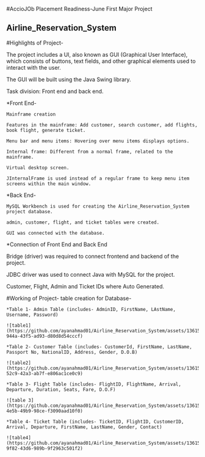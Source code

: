 #AccioJOb Placement Readiness-June First Major Project
## Airline_Reservation_System

#Highlights of Project-
  
  The project includes a UI, also known as GUI (Graphical User Interface), which consists of buttons, text fields, and other graphical elements used to interact with the user.
  
  The GUI will be built using the Java Swing library.
  
  Task division: Front end and back end.
  
  *Front End- 
  
    Mainframe creation
  
    Features in the mainframe: Add customer, search customer, add flights, book flight, generate ticket.
  
    Menu bar and menu items: Hovering over menu items displays options.

    Internal frame: Different from a normal frame, related to the mainframe.

    Virtual desktop screen.
    
    JInternalFrame is used instead of a regular frame to keep menu item screens within the main window.

  *Back End-

    MySQL Workbench is used for creating the Airline_Reservation_System project database.

    admin, customer, flight, and ticket tables were created.

    GUI was connected with the database.

 *Connection of Front End and Back End

   Bridge (driver) was required to connect frontend and backend of the project.

   JDBC driver was used to connect Java with MySQL for the project.

   Customer, Flight, Admin and Ticket IDs where Auto Generated.


#Working of Project-
  table creation for Database-
   
    *Table 1- Admin Table (includes- AdminID, FirstName, LAstName, Username, Password)

    ![table1](https://github.com/ayanahmad01/Airline_Reservation_System/assets/136154821/a50c7c60-944a-43f5-ad93-d80d8d54cccf)

    *Table 2- Customer Table (includes- CustomerId, FirstName, LastName, Passport No, NationalID, Address, Gender, D.O.B)

    ![table2](https://github.com/ayanahmad01/Airline_Reservation_System/assets/136154821/fe35ba17-52c9-42a3-ab7f-e806ac1ce0c9)

    *Table 3- Flight Table (includes- FlightID, FlightName, Arrival, Departure, Duration, Seats, Fare, D.O.F)

    ![table 3](https://github.com/ayanahmad01/Airline_Reservation_System/assets/136154821/fca5b87b-4e5b-49b9-98ce-f3090aad10f0)

    *Table 4- Ticket Table (includes- TicketID, FlightID, CustomerID, Arrival, Departure, FirstName, LastName, Gender, Contact)

    ![table4](https://github.com/ayanahmad01/Airline_Reservation_System/assets/136154821/0801c937-9f82-43d6-989b-9f2963c501f2)























    
